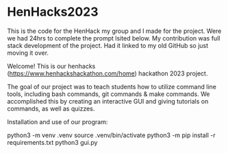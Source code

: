 # HenHacks2023
This is the code for the HenHack my group and I made for the project. Were we had 24hrs to complete the prompt lsited below. My contribution was full stack development of the project. Had it linked to my old GitHub so just moving it over.


Welcome! This is our henhacks (https://www.henhackshackathon.com/home) hackathon 2023 project.

The goal of our project was to teach students how to utilize command line tools, including bash commands, git commands & make commands. We accomplished this by creating an interactive GUI and giving tutorials on commands, as well as quizzes.

Installation and use of our program:

python3 -m venv .venv
source .venv/bin/activate
python3 -m pip install -r requirements.txt
python3 gui.py
